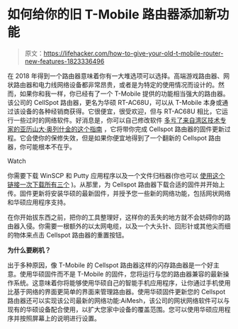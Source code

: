 # 如何给你的旧 T-Mobile 路由器添加新功能

> 原文：<https://lifehacker.com/how-to-give-your-old-t-mobile-router-new-features-1823336496>

在 2018 年得到一个路由器意味着你有一大堆选项可以选择。高端游戏路由器、网状路由器和电力线网络设备都非常昂贵，或者是为特定的使用情况而设计的。然而，如果你和我一样，你已经有了一个 T-Mobile 提供的功能相当强大的路由器。该公司的 CellSpot 路由器，更名为华硕 RT-AC68U，可以从 T-Mobile 本身或通过该设备的各种经销商获得。它很便宜，很受欢迎，但与 RT-AC68U 相比，它运行一些过时的网络软件。好消息是，你可以自己修改软件 [多亏了来自湾区技术专家的亚历山大·奥列什金的这个指南](http://www.bayareatechpros.com/ac1900-to-ac68u/) ，它将带你完成 Cellspot 路由器的固件更新过程。它会使你的保修失效，但是如果你便宜地得到了一个翻新的 Cellspot 路由器，你可能根本不在乎。

Watch

你需要下载 WinSCP 和 Putty 应用程序以及一个文件归档器(你也可以 [使用这个链接一次下载所有三个](https://ninite.com/peazip-putty-winscp/) )。从那里，为 Cellspot 路由器下载合适的固件并开始上传。固件更新将安装华硕的最新固件，并授予您一些新的网络功能，包括网状网络和华硕应用程序支持。

在你开始拔东西之前，把你的工具整理好，这样你的丢失的地方就不会妨碍你的路由器入侵。你需要一根额外的以太网电缆，以及一个大头针、回形针或其他尖而细的物体来点击 Cellspot 路由器的重置按钮。

**为什么要刷机？**

出于多种原因，像 T-Mobile 的 Cellspot 路由器这样的闪存路由器是一个好主意。使用华硕固件而不是 T-Mobile 的固件，您将运行与您的路由器兼容的最新操作系统。这意味着你将能够使用华硕自己的智能手机应用程序，让你通过手机使用比基于网络的界面更简单的界面来管理路由器。使用华硕固件更新您的 Cellspot 路由器还可以实现该公司最新的网络功能:AiMesh，该公司的网状网络软件可以与现有的华硕设备配合使用，以扩大您家中设备的覆盖范围。您可以使用华硕应用程序并按照屏幕上的说明进行设置。